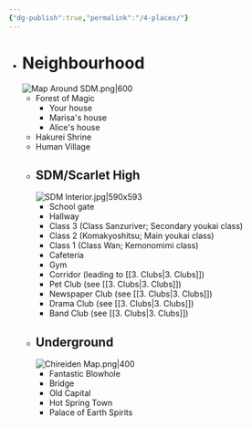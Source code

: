 ```yaml
---
{"dg-publish":true,"permalink":"/4-places/"}
---
```


- # Neighbourhood
	 ![Map Around SDM.png|600](/img/user/Images/Map%20Around%20SDM.png)
	- Forest of Magic
		- Your house
		- Marisa's house
		- Alice's house
	- Hakurei Shrine
	- Human Village
	- ## **SDM/Scarlet High**
		![SDM Interior.jpg|590x593](/img/user/Images/SDM%20Interior.jpg)
		- School gate
		- Hallway
		- Class 3 (Class Sanzuriver; Secondary youkai class)
		- Class 2 (Komakyoshitsu; Main youkai class)
		- Class 1 (Class Wan; Kemonomimi class)
		- Cafeteria
		- Gym
		- Corridor (leading to [[3. Clubs\|3. Clubs]])
		- Pet Club (see [[3. Clubs\|3. Clubs]])
		- Newspaper Club (see [[3. Clubs\|3. Clubs]])
		- Drama Club (see [[3. Clubs\|3. Clubs]])
		- Band Club (see [[3. Clubs\|3. Clubs]])
	- ## Underground
		![Chireiden Map.png|400](/img/user/Images/Chireiden%20Map.png)
		- Fantastic Blowhole
		- Bridge
		- Old Capital
		- Hot Spring Town
		- Palace of Earth Spirits